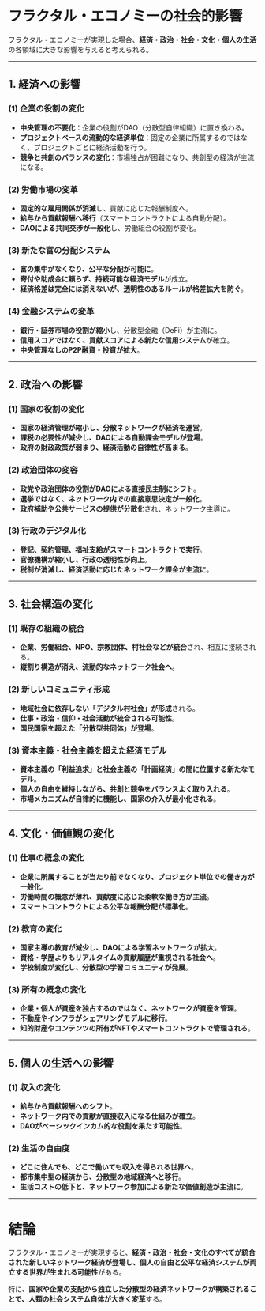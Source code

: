 # **フラクタル・エコノミーの社会的影響**

フラクタル・エコノミーが実現した場合、**経済・政治・社会・文化・個人の生活**の各領域に大きな影響を与えると考えられる。

---

## **1. 経済への影響**
### **(1) 企業の役割の変化**
- **中央管理の不要化**：企業の役割がDAO（分散型自律組織）に置き換わる。
- **プロジェクトベースの流動的な経済単位**：固定の企業に所属するのではなく、プロジェクトごとに経済活動を行う。
- **競争と共創のバランスの変化**：市場独占が困難になり、共創型の経済が主流になる。

### **(2) 労働市場の変革**
- **固定的な雇用関係が消滅**し、貢献に応じた報酬制度へ。
- **給与から貢献報酬へ移行**（スマートコントラクトによる自動分配）。
- **DAOによる共同交渉が一般化**し、労働組合の役割が変化。

### **(3) 新たな富の分配システム**
- **富の集中がなくなり、公平な分配が可能に**。
- **寄付や助成金に頼らず、持続可能な経済モデル**が成立。
- **経済格差は完全には消えないが、透明性のあるルールが格差拡大を防ぐ**。

### **(4) 金融システムの変革**
- **銀行・証券市場の役割が縮小**し、分散型金融（DeFi）が主流に。
- **信用スコアではなく、貢献スコアによる新たな信用システム**が確立。
- **中央管理なしのP2P融資・投資が拡大**。

---

## **2. 政治への影響**
### **(1) 国家の役割の変化**
- **国家の経済管理が縮小し、分散ネットワークが経済を運営**。
- **課税の必要性が減少し、DAOによる自動課金モデルが登場**。
- **政府の財政政策が弱まり、経済活動の自律性が高まる**。

### **(2) 政治団体の変容**
- **政党や政治団体の役割がDAOによる直接民主制にシフト**。
- **選挙ではなく、ネットワーク内での直接意思決定が一般化**。
- **政府補助や公共サービスの提供が分散化**され、ネットワーク主導に。

### **(3) 行政のデジタル化**
- **登記、契約管理、福祉支給がスマートコントラクトで実行**。
- **官僚機構が縮小し、行政の透明性が向上**。
- **税制が消滅し、経済活動に応じたネットワーク課金が主流に**。

---

## **3. 社会構造の変化**
### **(1) 既存の組織の統合**
- **企業、労働組合、NPO、宗教団体、村社会などが統合**され、相互に接続される。
- **縦割り構造が消え、流動的なネットワーク社会へ**。

### **(2) 新しいコミュニティ形成**
- **地域社会に依存しない「デジタル村社会」が形成**される。
- **仕事・政治・信仰・社会活動が統合される可能性**。
- **国民国家を超えた「分散型共同体」が登場**。

### **(3) 資本主義・社会主義を超えた経済モデル**
- **資本主義の「利益追求」と社会主義の「計画経済」の間に位置する新たなモデル**。
- **個人の自由を維持しながら、共創と競争をバランスよく取り入れる**。
- **市場メカニズムが自律的に機能し、国家の介入が最小化される**。

---

## **4. 文化・価値観の変化**
### **(1) 仕事の概念の変化**
- **企業に所属することが当たり前でなくなり、プロジェクト単位での働き方が一般化**。
- **労働時間の概念が薄れ、貢献度に応じた柔軟な働き方が主流**。
- **スマートコントラクトによる公平な報酬分配が標準化**。

### **(2) 教育の変化**
- **国家主導の教育が減少し、DAOによる学習ネットワークが拡大**。
- **資格・学歴よりもリアルタイムの貢献履歴が重視される社会へ**。
- **学校制度が変化し、分散型の学習コミュニティが発展**。

### **(3) 所有の概念の変化**
- **企業・個人が資産を独占するのではなく、ネットワークが資産を管理**。
- **不動産やインフラがシェアリングモデルに移行**。
- **知的財産やコンテンツの所有がNFTやスマートコントラクトで管理される**。

---

## **5. 個人の生活への影響**
### **(1) 収入の変化**
- **給与から貢献報酬へのシフト**。
- **ネットワーク内での貢献が直接収入になる仕組みが確立**。
- **DAOがベーシックインカム的な役割を果たす可能性**。

### **(2) 生活の自由度**
- **どこに住んでも、どこで働いても収入を得られる世界へ**。
- **都市集中型の経済から、分散型の地域経済へと移行**。
- **生活コストの低下と、ネットワーク参加による新たな価値創造が主流に**。

---

# **結論**
フラクタル・エコノミーが実現すると、**経済・政治・社会・文化のすべてが統合された新しいネットワーク経済が登場し、個人の自由と公平な経済システムが両立する世界が生まれる可能性**がある。

特に、**国家や企業の支配から独立した分散型の経済ネットワークが構築されることで、人類の社会システム自体が大きく変革**する。
